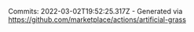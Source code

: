 Commits: 2022-03-02T19:52:25.317Z - Generated via https://github.com/marketplace/actions/artificial-grass
<br>
